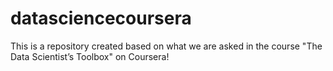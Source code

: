 datasciencecoursera
===================
This is a repository created based on what we are asked in the course "The Data Scientist’s Toolbox" on Coursera!

